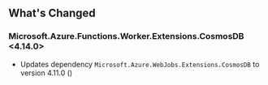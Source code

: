 ## What's Changed

<!-- Please add your release notes in the following format:
- My change description (#PR/#issue)
-->

### Microsoft.Azure.Functions.Worker.Extensions.CosmosDB <4.14.0>

- Updates dependency `Microsoft.Azure.WebJobs.Extensions.CosmosDB` to version 4.11.0 ()
